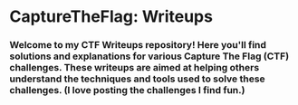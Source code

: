 # CaptureTheFlag: Writeups
### Welcome to my CTF Writeups repository! Here you'll find solutions and explanations for various Capture The Flag (CTF) challenges. These writeups are aimed at helping others understand the techniques and tools used to solve these challenges. (I love posting the challenges I find fun.)
